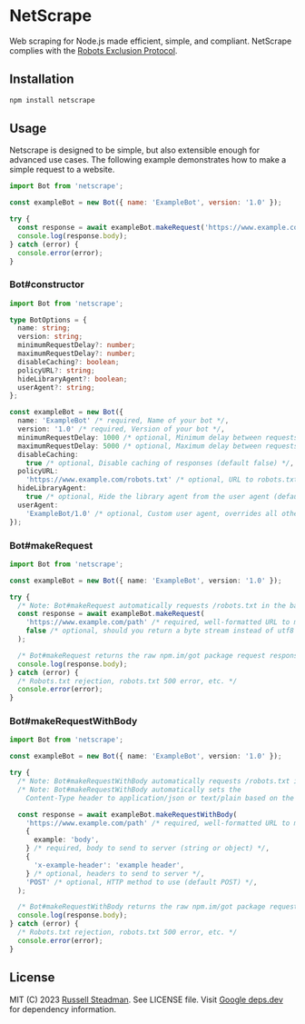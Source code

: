 # NetScrape

Web scraping for Node.js made efficient, simple, and compliant. NetScrape complies with the [Robots Exclusion Protocol](https://www.rfc-editor.org/rfc/rfc9309.html).

## Installation

```bash
npm install netscrape
```

## Usage

Netscrape is designed to be simple, but also extensible enough for advanced use cases. The following example demonstrates how to make a simple request to a website.

```js
import Bot from 'netscrape';

const exampleBot = new Bot({ name: 'ExampleBot', version: '1.0' });

try {
  const response = await exampleBot.makeRequest('https://www.example.com/path');
  console.log(response.body);
} catch (error) {
  console.error(error);
}
```

### Bot#constructor

```ts
import Bot from 'netscrape';

type BotOptions = {
  name: string;
  version: string;
  minimumRequestDelay?: number;
  maximumRequestDelay?: number;
  disableCaching?: boolean;
  policyURL?: string;
  hideLibraryAgent?: boolean;
  userAgent?: string;
};

const exampleBot = new Bot({
  name: 'ExampleBot' /* required, Name of your bot */,
  version: '1.0' /* required, Version of your bot */,
  minimumRequestDelay: 1000 /* optional, Minimum delay between requests in milliseconds */,
  maximumRequestDelay: 5000 /* optional, Maximum delay between requests in milliseconds (default 10000) */,
  disableCaching:
    true /* optional, Disable caching of responses (default false) */,
  policyURL:
    'https://www.example.com/robots.txt' /* optional, URL to robots.txt file (default https://npm.im/netscrape) */,
  hideLibraryAgent:
    true /* optional, Hide the library agent from the user agent (default false) */,
  userAgent:
    'ExampleBot/1.0' /* optional, Custom user agent, overrides all other user agent fields */,
});
```

### Bot#makeRequest

```ts
import Bot from 'netscrape';

const exampleBot = new Bot({ name: 'ExampleBot', version: '1.0' });

try {
  /* Note: Bot#makeRequest automatically requests /robots.txt in the background */
  const response = await exampleBot.makeRequest(
    'https://www.example.com/path' /* required, well-formatted URL to make request to */,
    false /* optional, should you return a byte stream instead of utf8 text */,
  );

  /* Bot#makeRequest returns the raw npm.im/got package request response */
  console.log(response.body);
} catch (error) {
  /* Robots.txt rejection, robots.txt 500 error, etc. */
  console.error(error);
}
```

### Bot#makeRequestWithBody

```ts
import Bot from 'netscrape';

const exampleBot = new Bot({ name: 'ExampleBot', version: '1.0' });

try {
  /* Note: Bot#makeRequestWithBody automatically requests /robots.txt in the background */
  /* Note: Bot#makeRequestWithBody automatically sets the
    Content-Type header to application/json or text/plain based on the body type */

  const response = await exampleBot.makeRequestWithBody(
    'https://www.example.com/path' /* required, well-formatted URL to make request to */,
    {
      example: 'body',
    } /* required, body to send to server (string or object) */,
    {
      'x-example-header': 'example header',
    } /* optional, headers to send to server */,
    'POST' /* optional, HTTP method to use (default POST) */,
  );

  /* Bot#makeRequestWithBody returns the raw npm.im/got package request response */
  console.log(response.body);
} catch (error) {
  /* Robots.txt rejection, robots.txt 500 error, etc. */
  console.error(error);
}
```

## License

MIT (C) 2023 [Russell Steadman](https://github.com/russellsteadman). See LICENSE file. Visit [Google
deps.dev](https://deps.dev/npm/netscrape) for dependency information.
